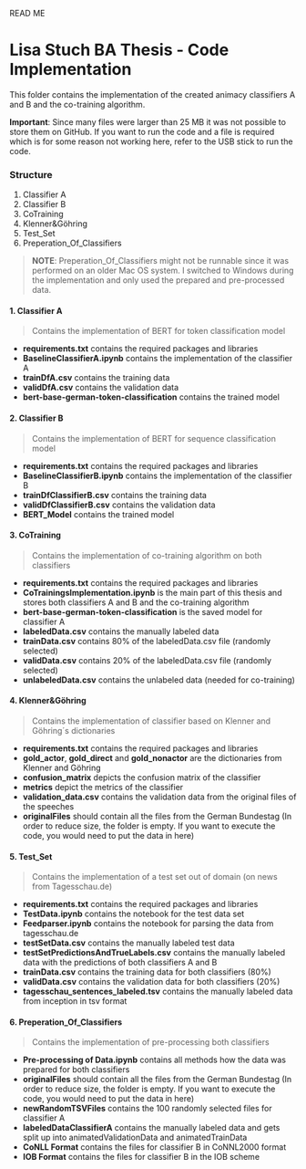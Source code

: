 READ ME



# Lisa Stuch BA Thesis - Code Implementation

This folder contains the implementation of the created animacy classifiers A and B and the co-training algorithm.

**Important**: Since many files were larger than 25 MB it was not possible to store them on GitHub. If you want to run the code and a file is required which is for some reason not working here, refer to the USB stick to run the code. 

### Structure

1. Classifier A
2. Classifier B
3. CoTraining
4. Klenner&Göhring
5. Test_Set
6. Preperation_Of_Classifiers

> **NOTE**: Preperation_Of_Classifiers might not be runnable since it was performed on an older Mac OS system. I switched to Windows during the implementation and only used the prepared and pre-processed data.

#### 1. Classifier A
> Contains the implementation of BERT for token classification model

- **requirements.txt** contains the required packages and libraries
- **BaselineClassifierA.ipynb** contains the implementation of the classifier A
- **trainDfA.csv** contains the training data
- **validDfA.csv** contains the validation data
- **bert-base-german-token-classification** contains the trained model

#### 2. Classifier B
> Contains the implementation of BERT for sequence classification model

- **requirements.txt** contains the required packages and libraries
- **BaselineClassifierB.ipynb** contains the implementation of the classifier B
- **trainDfClassifierB.csv** contains the training data
- **validDfClassifierB.csv** contains the validation data
- **BERT_Model** contains the trained model

#### 3. CoTraining
> Contains the implementation of co-training algorithm on both classifiers

- **requirements.txt** contains the required packages and libraries
- **CoTrainingsImplementation.ipynb** is the main part of this thesis and stores both classifiers A and B and the co-training algorithm
- **bert-base-german-token-classification** is the saved model for classifier A
- **labeledData.csv** contains the manually labeled data
- **trainData.csv** contains 80% of the labeledData.csv file (randomly selected)
- **validData.csv** contains 20% of the labeledData.csv file (randomly selected)
- **unlabeledData.csv** contains the unlabeled data (needed for co-training)

#### 4. Klenner&Göhring
> Contains the implementation of classifier based on Klenner and Göhring´s dictionaries

- **requirements.txt** contains the required packages and libraries
- **gold_actor**, **gold_direct** and **gold_nonactor** are the dictionaries from Klenner and Göhring
- **confusion_matrix** depicts the confusion matrix of the classifier
- **metrics** depict the metrics of the classifier
- **validation_data.csv** contains the validation data from the original files of the speeches
- **originalFiles** should contain all the files from the German Bundestag (In order to reduce size, the folder is empty. If you want to execute the code, you would need to put the data in here)

#### 5. Test_Set
> Contains the implementation of a test set out of domain (on news from Tagesschau.de)

- **requirements.txt** contains the required packages and libraries
- **TestData.ipynb** contains the notebook for the test data set 
- **Feedparser.ipynb** contains the notebook for parsing the data from tagesschau.de
- **testSetData.csv** contains the manually labeled test data
- **testSetPredictionsAndTrueLabels.csv** contains the manually labeled data with the predictions of both classifiers A and B
- **trainData.csv** contains the training data for both classifiers (80%)
- **validData.csv** contains the validation data for both classifiers (20%)
- **tagesschau_sentences_labeled.tsv** contains the manually labeled data from inception in tsv format

#### 6. Preperation_Of_Classifiers
> Contains the implementation of pre-processing both classifiers

- **Pre-processing of Data.ipynb** contains all methods how the data was prepared for both classifiers
- **originalFiles** should contain all the files from the German Bundestag (In order to reduce size, the folder is empty. If you want to execute the code, you would need to put the data in here)
- **newRandomTSVFiles** contains the 100 randomly selected files for classifier A
- **labeledDataClassifierA** contains the manually labeled data and gets split up into animatedValidationData and animatedTrainData
- **CoNLL Format** contains the files for classifier B in CoNNL2000 format 
- **IOB Format** contains the files for classifier B in the IOB scheme
